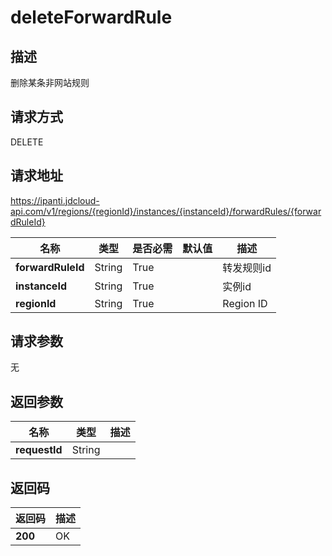 # deleteForwardRule


## 描述
删除某条非网站规则

## 请求方式
DELETE

## 请求地址
https://ipanti.jdcloud-api.com/v1/regions/{regionId}/instances/{instanceId}/forwardRules/{forwardRuleId}

|名称|类型|是否必需|默认值|描述|
|---|---|---|---|---|
|**forwardRuleId**|String|True||转发规则id|
|**instanceId**|String|True||实例id|
|**regionId**|String|True||Region ID|

## 请求参数
无


## 返回参数
|名称|类型|描述|
|---|---|---|
|**requestId**|String||



## 返回码
|返回码|描述|
|---|---|
|**200**|OK|
